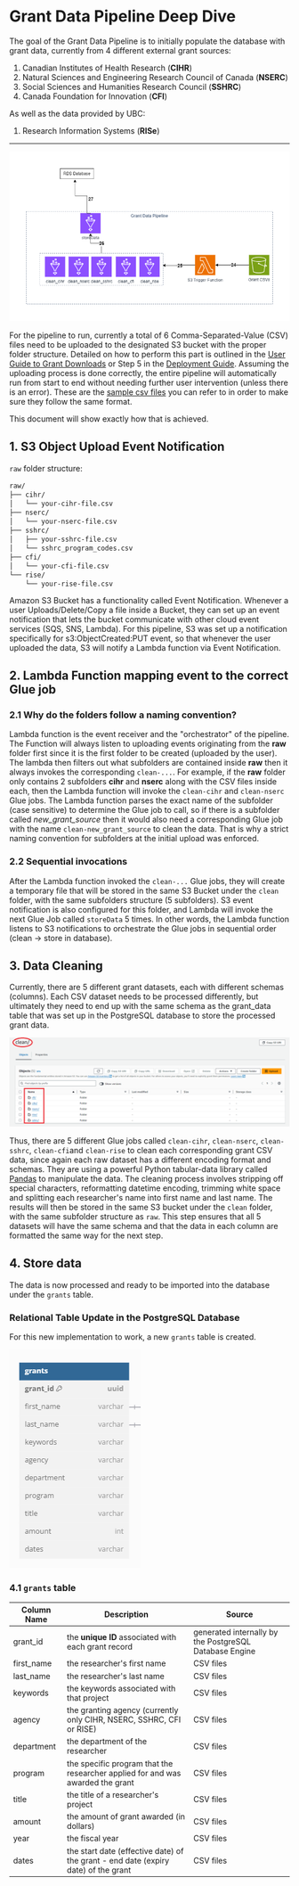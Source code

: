 # Grant Data Pipeline Deep Dive

The goal of the Grant Data Pipeline is to initially populate the database with grant data, currently from 4 different external grant sources:

1. Canadian Institutes of Health Research (**CIHR**)
2. Natural Sciences and Engineering Research Council of Canada (**NSERC**)
3. Social Sciences and Humanities Research Council (**SSHRC**)
4. Canada Foundation for Innovation (**CFI**)

As well as the data provided by UBC:

1. Research Information Systems (**RISe**)

***
![Grant Data Pipeline Diagram](../docs/architecture/FacultyCVGrantData.drawio.png)

For the pipeline to run, currently a total of 6 Comma-Separated-Value (CSV) files need to be uploaded to the designated S3 bucket with the proper folder structure. Detailed on how to perform this part is outlined in the [User Guide to Grant Downloads](Grant_Downloads_User_Guide.pdf) or Step 5 in the [Deployment Guide](DeploymentGuide.md). Assuming the uploading process is done correctly, the entire pipeline will automatically run from start to end without needing further user intervention (unless there is an error). These are the [sample csv files](sample_grants_data/) you can refer to in order to make sure they follow the same format.

This document will show exactly how that is achieved.

## 1. S3 Object Upload Event Notification

`raw` folder structure:

```text
raw/
├── cihr/
│   └── your-cihr-file.csv
├── nserc/
│   └── your-nserc-file.csv
├── sshrc/
│   ├── your-sshrc-file.csv
│   └── sshrc_program_codes.csv
├── cfi/
│   └── your-cfi-file.csv
└── rise/
    └── your-rise-file.csv
```

Amazon S3 Bucket has a functionality called Event Notification. Whenever a user Uploads/Delete/Copy a file inside a Bucket, they can set up an event notification that lets the bucket communicate with other cloud event services (SQS, SNS, Lambda). For this pipeline, S3 was set up a notification specifically for s3:ObjectCreated:PUT event, so that whenever the user uploaded the data, S3 will notify a Lambda function via Event Notification.

## 2. Lambda Function mapping event to the correct Glue job

### 2.1 Why do the folders follow a naming convention?

Lambda function is the event receiver and the "orchestrator" of the pipeline. The Function will always listen to uploading events originating from the **raw** folder first since it is the first folder to be created (uploaded by the user). The lambda then filters out what subfolders are contained inside **raw** then it always invokes the corresponding `clean-...`. For example, if the **raw** folder only contains 2 subfolders **cihr** and **nserc** along with the CSV files inside each, then the Lambda function will invoke the `clean-cihr` and `clean-nserc` Glue jobs. The Lambda function parses the exact name of the subfolder (case sensitive) to determine the Glue job to call, so if there is a subfolder called *new_grant_source* then it would also need a corresponding Glue job with the name `clean-new_grant_source` to clean the data. That is why a strict naming convention for subfolders at the initial upload was enforced.

### 2.2 Sequential invocations

After the Lambda function invoked the `clean-...` Glue jobs, they will create a temporary file that will be stored in the same S3 Bucket under the `clean` folder, with the same subfolders structure (5 subfolders). S3 event notification is also configured for this folder, and Lambda will invoke the next Glue Job called `storeData` 5 times. In other words, the Lambda function listens to S3 notifications to orchestrate the Glue jobs in sequential order (clean -> store in database).

## 3. Data Cleaning

Currently, there are 5 different grant datasets, each with different schemas (columns). Each CSV dataset needs to be processed differently, but ultimately they need to end up with the same schema as the grant_data table that was set up in the PostgreSQL database to store the processed grant data.

![alt text](images/grant-data-s3-bucket-clean.png)

Thus, there are 5 different Glue jobs called `clean-cihr`, `clean-nserc`, `clean-sshrc`, `clean-cfi`and `clean-rise` to clean each corresponding grant CSV data, since again each raw dataset has a different encoding format and schemas. They are using a powerful Python tabular-data library called [Pandas](https://pandas.pydata.org/docs/index.html) to manipulate the data. The cleaning process involves stripping off special characters, reformatting datetime encoding, trimming white space and splitting each researcher's name into first name and last name. The results will then be stored in the same S3 bucket under the `clean` folder, with the same subfolder structure as `raw`. This step ensures that all 5 datasets will have the same schema and that the data in each column are formatted the same way for the next step.

## 4. Store data

The data is now processed and ready to be imported into the database under the `grants` table.

### Relational Table Update in the PostgreSQL Database

For this new implementation to work, a new `grants` table is created.

![Update Schema](images/grants-table.png)

### 4.1 `grants` table

| Column Name | Description | Source |
| ----------- | ----------- | ------ |
| grant_id | the **unique ID** associated with each grant record | generated internally by the PostgreSQL Database Engine |
| first_name | the researcher's first name | CSV files |
| last_name | the researcher's last name | CSV files |
| keywords | the keywords associated with that project | CSV files |
| agency | the granting agency (currently only CIHR, NSERC, SSHRC, CFI or RISE)| CSV files |
| department | the department of the researcher | CSV files |
| program | the specific program that the researcher applied for and was awarded the grant | CSV files |
| title | the title of a researcher's project | CSV files |
| amount | the amount of grant awarded (in dollars) | CSV files |
| year | the fiscal year | CSV files |
| dates | the start date (effective date) of the grant - end date (expiry date) of the grant | CSV files |